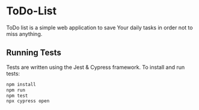 # ToDo-List

ToDo list is a simple web application to save Your daily tasks in order not to miss anything.

## Running Tests
Tests are written using the Jest & Cypress framework. To install and run tests:

```sh
npm install
npm run
npm test
npx cypress open
```
